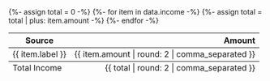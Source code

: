 <table>
<thead>
<tr>
<th>Source</th>
<th style="text-align:right">Amount</th>
</tr>
</thead>
<tbody>
{%- assign total = 0 -%}
{%- for item in data.income -%}
<tr>
  <td>{{ item.label }}</td>
  <td style="text-align:right">{{ item.amount | round: 2 | comma_separated }}</td>
  {%- assign total = total | plus: item.amount -%}
</tr>
{%- endfor -%}
<tfoot>
<tr>
  <td>Total Income</td>
  <td style="text-align:right">{{ total | round: 2 | comma_separated }}</td>
</tr>
</tfoot>
</tbody>
</table>